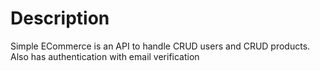 # Description

Simple ECommerce is an API to handle CRUD users and CRUD products. Also has authentication with email verification

